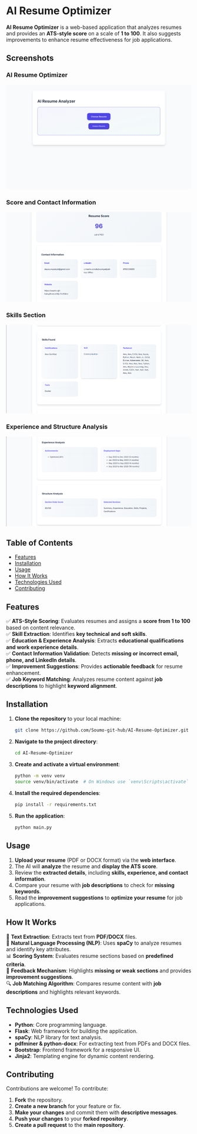# AI Resume Optimizer

**AI Resume Optimizer** is a web-based application that analyzes resumes and provides an **ATS-style score** on a scale of **1 to 100**. It also suggests improvements to enhance resume effectiveness for job applications.

## Screenshots  

### AI Resume Optimizer  
![AI Resume Optimizer](static/img/image.png)  

### Score and Contact Information  
![Score and Contact Information](static/img/Screenshot%202025-03-02%20020357.png)  

### Skills Section  
![Skills Section](static/img/Screenshot%202025-03-02%20020915.png)  

### Experience and Structure Analysis  
![Experience and Structure Analysis](static/img/Screenshot%202025-03-02%20021246.png)  

## Table of Contents  

- [Features](#features)  
- [Installation](#installation)  
- [Usage](#usage)  
- [How It Works](#how-it-works)  
- [Technologies Used](#technologies-used)  
- [Contributing](#contributing)  

## Features  

✅ **ATS-Style Scoring**: Evaluates resumes and assigns a **score from 1 to 100** based on content relevance.  
✅ **Skill Extraction**: Identifies **key technical and soft skills**.  
✅ **Education & Experience Analysis**: Extracts **educational qualifications and work experience details**.  
✅ **Contact Information Validation**: Detects **missing or incorrect email, phone, and LinkedIn details**.  
✅ **Improvement Suggestions**: Provides **actionable feedback** for resume enhancement.  
✅ **Job Keyword Matching**: Analyzes resume content against **job descriptions** to highlight **keyword alignment**.  

## Installation  

1. **Clone the repository** to your local machine:  
   ```bash
   git clone https://github.com/Soumo-git-hub/AI-Resume-Optimizer.git
   ```
2. **Navigate to the project directory**:  
   ```bash
   cd AI-Resume-Optimizer
   ```
3. **Create and activate a virtual environment**:  
   ```bash
   python -m venv venv
   source venv/bin/activate  # On Windows use `venv\Scripts\activate`
   ```
4. **Install the required dependencies**:  
   ```bash
   pip install -r requirements.txt
   ```
5. **Run the application**:  
   ```bash
   python main.py
   ```

## Usage  

1. **Upload your resume** (PDF or DOCX format) via the **web interface**.  
2. The AI will **analyze** the resume and **display the ATS score**.  
3. Review the **extracted details**, including **skills, experience, and contact information**.  
4. Compare your resume with **job descriptions** to check for **missing keywords**.  
5. Read the **improvement suggestions** to **optimize your resume** for job applications.  

## How It Works  

📜 **Text Extraction**: Extracts text from **PDF/DOCX** files.  
🧠 **Natural Language Processing (NLP)**: Uses **spaCy** to analyze resumes and identify key attributes.  
📊 **Scoring System**: Evaluates resume sections based on **predefined criteria**.  
📢 **Feedback Mechanism**: Highlights **missing or weak sections** and provides **improvement suggestions**.  
🔍 **Job Matching Algorithm**: Compares resume content with **job descriptions** and highlights relevant keywords.  

## Technologies Used  

- **Python**: Core programming language.  
- **Flask**: Web framework for building the application.  
- **spaCy**: NLP library for text analysis.  
- **pdfminer & python-docx**: For extracting text from PDFs and DOCX files.  
- **Bootstrap**: Frontend framework for a responsive UI.  
- **Jinja2**: Templating engine for dynamic content rendering.  

## Contributing  

Contributions are welcome! To contribute:  

1. **Fork** the repository.  
2. **Create a new branch** for your feature or fix.  
3. **Make your changes** and commit them with **descriptive messages**.  
4. **Push your changes** to your **forked repository**.  
5. **Create a pull request** to the **main repository**. 
